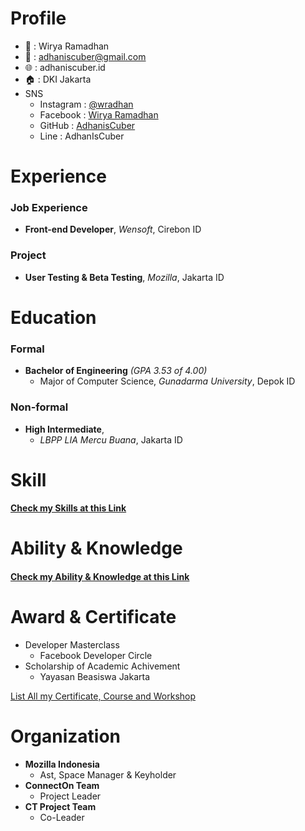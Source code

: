 

# Profile
- 👨 : Wirya Ramadhan
- 📧 : [adhaniscuber@gmail.com](mailto:adhaniscuber@gmail.com)
- 🌐 : adhaniscuber.id
- 🏠 : DKI Jakarta
- SNS 
  - Instagram : [@wradhan](https://www.instagram.com/wradhan/)
  - Facebook : [Wirya Ramadhan](https://www.facebook.com/AdhanIsCuber)
  - GitHub : [AdhanisCuber](https://github.com/AdhanIsCuber)
  - Line : AdhanIsCuber

# Experience
### Job Experience
  - **Front-end Developer**, _Wensoft_, Cirebon ID
### Project
  - **User Testing & Beta Testing**, _Mozilla_, Jakarta ID

# Education
### Formal
  - **Bachelor of Engineering** _(GPA 3.53 of 4.00)_
    - Major of Computer Science, _Gunadarma University_, Depok ID 
### Non-formal
  - **High Intermediate**, 
    - _LBPP LIA Mercu Buana_, Jakarta ID 
# Skill
#### [Check my Skills at this Link](Skills.md)
# Ability & Knowledge
#### [Check my Ability & Knowledge at this Link](Skills.md)
# Award & Certificate
  - Developer Masterclass
    - Facebook Developer Circle
  - Scholarship of Academic Achivement
    - Yayasan Beasiswa Jakarta

[List All my Certificate, Course and Workshop]()
# Organization

  - **Mozilla Indonesia** 
    - Ast, Space Manager & Keyholder
  - **ConnectOn Team** 
    - Project Leader
  - **CT Project Team** 
    - Co-Leader